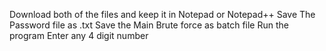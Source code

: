 Download both of the files and keep it in Notepad or Notepad++
Save The Password file as .txt
Save the Main Brute force as batch file
Run the program
Enter any 4 digit number
